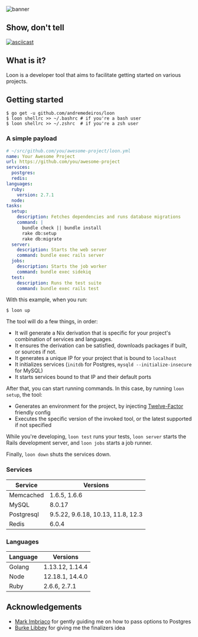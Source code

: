 ![banner](https://user-images.githubusercontent.com/9689/85356663-8035c100-b4dd-11ea-99ec-4e969ccc87e2.png)

## Show, don't tell

[![asciicast](https://asciinema.org/a/jHsY8gOl46WQRSfNe3UJePNA1.png)](https://asciinema.org/a/jHsY8gOl46WQRSfNe3UJePNA1)

## What is it?

Loon is a developer tool that aims to facilitate getting started on various projects.

## Getting started

```
$ go get -u github.com/andremedeiros/loon
$ loon shellrc >> ~/.bashrc # if you're a bash user
$ loon shellrc >> ~/.zshrc  # if you're a zsh user
```

### A simple payload

```yaml
# ~/src/github.com/you/awesome-project/loon.yml
name: Your Awesome Project
url: https://github.com/you/awesome-project
services:
  postgres:
  redis:
languages:
  ruby:
    version: 2.7.1
  node:
tasks:
  setup:
    description: Fetches dependencies and runs database migrations
    command: |
      bundle check || bundle install
      rake db:setup
      rake db:migrate
  server:
    description: Starts the web server
    command: bundle exec rails server
  jobs:
    description: Starts the job worker
    command: bundle exec sidekiq
  test:
    description: Runs the test suite
    command: bundle exec rails test
```

With this example, when you run:

```
$ loon up
```

The tool will do a few things, in order:

- It will generate a Nix derivation that is specific for your project's combination of services and languages.
- It ensures the derivation can be satisfied, downloads packages if built, or sources if not.
- It generates a unique IP for your project that is bound to `localhost`
- It initializes services (`initdb` for Postgres, `mysqld --initialize-insecure` for MySQL)
- It starts services bound to that IP and their default ports

After that, you can start running commands. In this case, by running `loon setup`, the tool:

- Generates an environment for the project, by injecting [Twelve-Factor](https://12factor.net) friendly config
- Executes the specific version of the invoked tool, or the latest supported if not specified

While you're developing, `loon test` runs your tests, `loon server` starts the Rails development server, and `loon jobs` starts a job runner.

Finally, `loon down` shuts the services down.

### Services

**Service**|**Versions**
-----|-----
Memcached|1.6.5, 1.6.6
MySQL|8.0.17
Postgresql|9.5.22, 9.6.18, 10.13, 11.8, 12.3
Redis|6.0.4

### Languages

**Language**|**Versions**
-----|-----
Golang|1.13.12, 1.14.4
Node|12.18.1, 14.4.0
Ruby|2.6.6, 2.7.1

## Acknowledgements

* [Mark Imbriaco](https://github.com/imbriaco) for gently guiding me on how to pass options to Postgres
* [Burke Libbey](https://github.com/burke) for giving me the finalizers idea
